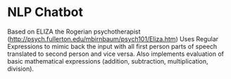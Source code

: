 # NLP Chatbot

Based on ELIZA the Rogerian psychotherapist (http://psych.fullerton.edu/mbirnbaum/psych101/Eliza.htm)
Uses Regular Expressions to mimic back the input with all first person parts of speech translated to second person and vice versa. 
Also implements evaluation of basic mathematical expressions (addition, subtraction, multiplication, division).
